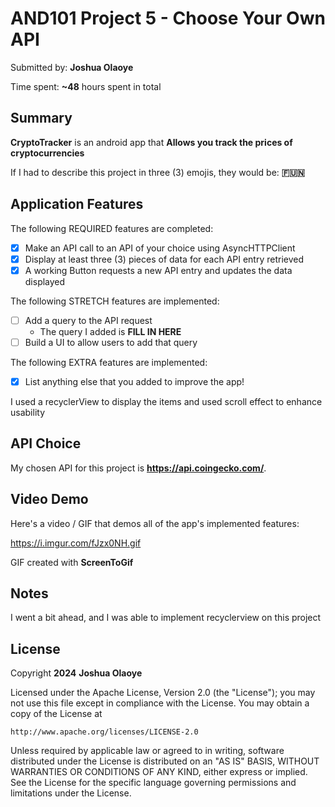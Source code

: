 <!-- (This is a comment) INSTRUCTIONS: Go through this page and fill out any **bolded** entries with their correct values.-->

# AND101 Project 5 - Choose Your Own API

Submitted by: **Joshua Olaoye**

Time spent: **~48** hours spent in total

## Summary

**CryptoTracker** is an android app that **Allows you track the prices of cryptocurrencies**

If I had to describe this project in three (3) emojis, they would be: **🇫🇺🇳**

## Application Features

<!-- (This is a comment) Please be sure to change the [ ] to [x] for any features you completed.  If a feature is not checked [x], you might miss the points for that item! -->

The following REQUIRED features are completed:

- [x] Make an API call to an API of your choice using AsyncHTTPClient
- [x] Display at least three (3) pieces of data for each API entry retrieved
- [x] A working Button requests a new API entry and updates the data displayed

The following STRETCH features are implemented:

- [ ] Add a query to the API request
  - The query I added is **FILL IN HERE**
- [ ] Build a UI to allow users to add that query

The following EXTRA features are implemented:

- [x] List anything else that you added to improve the app!

I used a recyclerView to display the items and used scroll effect to enhance usability

## API Choice

My chosen API for this project is **https://api.coingecko.com/**.

## Video Demo

Here's a video / GIF that demos all of the app's implemented features:

https://i.imgur.com/fJzx0NH.gif

GIF created with **ScreenToGif**

<!-- Recommended tools:
- [Kap](https://getkap.co/) for macOS
- [ScreenToGif](https://www.screentogif.com/) for Windows
- [peek](https://github.com/phw/peek) for Linux. -->

## Notes

I went a bit ahead, and I was able to implement recyclerview on this project

## License

Copyright **2024** **Joshua Olaoye**

Licensed under the Apache License, Version 2.0 (the "License");
you may not use this file except in compliance with the License.
You may obtain a copy of the License at

    http://www.apache.org/licenses/LICENSE-2.0

Unless required by applicable law or agreed to in writing, software
distributed under the License is distributed on an "AS IS" BASIS,
WITHOUT WARRANTIES OR CONDITIONS OF ANY KIND, either express or implied.
See the License for the specific language governing permissions and
limitations under the License.
